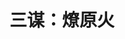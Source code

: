 ---
home: true
title: 三谋：燎原火
# heroImage: https://theme-hope-assets.vuejs.press/logo.svg
bgImage: /assets/image/bg.jpg
bgImageDark: /assets/image/bg.jpg
bgImageStyle:
  background-attachment: fixed
  opacity: 0.4
  #filter: blur(5px)
heroFullScreen: true 
heroText: 燎原火文档✨
tagline: 三国：谋定天下146区帮会
actions:
  - text: 同盟规则
    icon: lightbulb
    link: ./apidoc/rule1
    type: primary

  - text: 💡免责声明
    link: ./apidoc/

copyright: false
footer:  MIT Licensed, Copyright © 2019-present Mr.Hope
---
